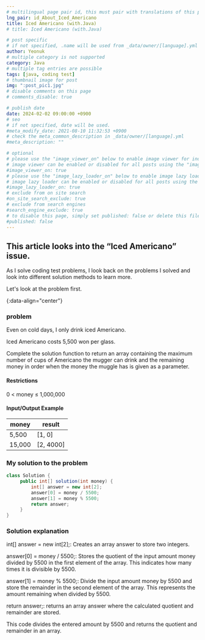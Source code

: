 ```yaml
---
# multilingual page pair id, this must pair with translations of this page. (This name must be unique)
lng_pair: id_About_Iced_Americano
title: Iced Americano (with.Java)
# title: Iced Americano (with.Java)

# post specific
# if not specified, .name will be used from _data/owner/[language].yml
author: Yeonuk
# multiple category is not supported
category: Java
# multiple tag entries are possible
tags: [java, coding test]
# thumbnail image for post
img: ":post_pic1.jpg"
# disable comments on this page
# comments_disable: true

# publish date
date: 2024-02-02 09:00:00 +0900
# seo
# if not specified, date will be used.
#meta_modify_date: 2021-08-10 11:32:53 +0900
# check the meta_common_description in _data/owner/[language].yml
#meta_description: ""

# optional
# please use the "image_viewer_on" below to enable image viewer for individual pages or posts (_posts/ or [language]/_posts folders).
# image viewer can be enabled or disabled for all posts using the "image_viewer_posts: true" setting in _data/conf/main.yml.
#image_viewer_on: true
# please use the "image_lazy_loader_on" below to enable image lazy loader for individual pages or posts (_posts/ or [language]/_posts folders).
# image lazy loader can be enabled or disabled for all posts using the "image_lazy_loader_posts: true" setting in _data/conf/main.yml.
#image_lazy_loader_on: true
# exclude from on site search
#on_site_search_exclude: true
# exclude from search engines
#search_engine_exclude: true
# to disable this page, simply set published: false or delete this file
#published: false
---
```


<!-- outline-start -->

## This article looks into the “Iced Americano” issue.

As I solve coding test problems, I look back on the problems I solved and look into different solution methods to learn more.

Let's look at the problem first.

{:data-align="center"}

<!-- outline-end -->

### problem

Even on cold days, I only drink iced Americano.

Iced Americano costs 5,500 won per glass.

Complete the solution function to return an array containing the maximum number of cups of Americano the mugger can drink and the remaining money in order when the money the muggle has is given as a parameter.

#### Restrictions

0 < money ≤ 1,000,000

#### Input/Output Example

| money  | result    |
| ------ | --------- |
| 5,500  | [1, 0]    |
| 15,000 | [2, 4000] |

<!-- | start_num | end_num | result |
| --------- | ------- | ------ |
| 10 | 3 | 0 | -->

### My solution to the problem

```java
class Solution {
     public int[] solution(int money) {
         int[] answer = new int[2];
         answer[0] = money / 5500;
         answer[1] = money % 5500;
         return answer;
     }
}
```

### Solution explanation

int[] answer = new int[2];: Creates an array answer to store two integers.

answer[0] = money / 5500;: Stores the quotient of the input amount money divided by 5500 in the first element of the array. This indicates how many times it is divisible by 5500.

answer[1] = money % 5500;: Divide the input amount money by 5500 and store the remainder in the second element of the array. This represents the amount remaining when divided by 5500.

return answer;: returns an array answer where the calculated quotient and remainder are stored.

This code divides the entered amount by 5500 and returns the quotient and remainder in an array.
